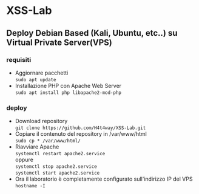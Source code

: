 # XSS-Lab

## Deploy Debian Based (Kali, Ubuntu, etc..) su Virtual Private Server(VPS)

### requisiti

- Aggiornare pacchetti  
```sudo apt update```
- Installazione PHP con Apache Web Server  
```sudo apt install php libapache2-mod-php```

### deploy
- Download repository  
```git clone https://github.com/H4t4way/XSS-Lab.git```
- Copiare il contenuto del repository in /var/www/html  
```sudo cp * /var/www/html/```
- Riavviare Apache  
```systemctl restart apache2.service```  
oppure  
```systemctl stop apache2.service```    
```systemctl start apache2.service```  
- Ora il laboratorio è completamente configurato sull'indirizzo IP del VPS  
```hostname -I```  
